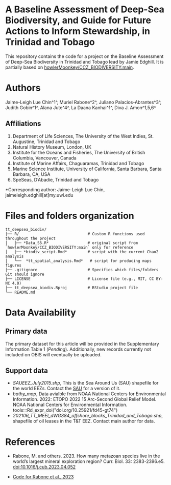 # A Baseline Assessment of Deep-Sea Biodiversity, and Guide for Future Actions to Inform Stewardship, in Trinidad and Tobago

This repository contains the code for a project on the Baseline Assessment of Deep-Sea Biodiversity in Trinidad and Tobago lead by Jamie Edghill. It is partially based on [howlerMoonkey/CCZ_BIODIVERSITY:main](https://github.com/howlerMoonkey/CCZ_BIODIVERSITY).

# Authors

Jaime-Leigh Lue Chin^1^, Muriel Rabone^2^, Juliano Palacios-Abrantes^3^, Judith Gobin^1^, Alana Jute^4^, La Daana Kanhai^1^, Diva J. Amon^1,5,6^

## Affiliations

1.  Department of Life Sciences, The University of the West Indies, St. Augustine, Trinidad and Tobago
2.  Natural History Museum, London, UK
3.  Institute for the Oceans and Fisheries, The University of British Columbia, Vancouver, Canada
4.  Institute of Marine Affairs, Chaguaramas, Trinidad and Tobago
5.  Marine Science Institute, University of California, Santa Barbara, Santa Barbara, CA, USA
6.  SpeSeas, D’Abadie, Trinidad and Tobago

*Corresponding author: Jaime-Leigh Lue Chin, jaimeleigh.edghill[at]my.uwi.edu

# Files and folders organization

```         
tt_deepsea_biodiv/                    
├── R/                              # Custom R functions used throughout the project
│   ├── *Data_S5.R*                 # original script from `howlerMoonkey/CCZ_BIODIVERSITY:main` only for reference
│   ├── *biodiv_script.Rmd*         # script with the current Chao2 analysis
│   └──  *tt_spatial_analysis.Rmd*   # script for producing maps figures
├── .gitignore                      # Specifies which files/folders Git should ignore
├── LICENSE                         # License file (e.g., MIT, CC BY-NC 4.0)
├── tt_deepsea_biodiv.Rproj         # RStudio project file
└── README.md
```

# Data Availability 

## Primary data
The primary dataset for this article will be provided in the Supplementary Information Table 1 (*Pending*). Additionally, new records currently not included on OBIS will eventually be uploaded.

## Support data
- *SAUEEZ_July2015.shp*, This is the Sea Around Us (SAU) shapefile for the world EEZs. Contact the [SAU](http://www.seaaroundus.org/) for a version of it. 
- *bathy_map*, Data avialble from NOAA National Centers for Environmental Information. 2022: ETOPO 2022 15 Arc-Second Global Relief Model. NOAA National Centers for Environmental Information. tools:::Rd_expr_doi("doi.org/10.25921/fd45-gt74")
- *202106_TT_MEEI_dWGS84_offshore_blocks_Trinidad_and_Tobago.shp*, shapefile of oil leases in the T&T EEZ. Contact main author for data.


# References

-   Rabone, M. and others. 2023. How many metazoan species live in the world’s largest mineral exploration region? Curr. Biol. 33: 2383-2396.e5. <doi:10.1016/j.cub.2023.04.052>

-   [Code for Rabone et al., 2023](https://github.com/howlerMoonkey/CCZ_BIODIVERSITY)
